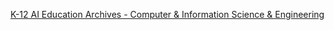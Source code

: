 [K-12 AI Education Archives - Computer & Information Science & Engineering](https://qi.tc/qi/117341)
